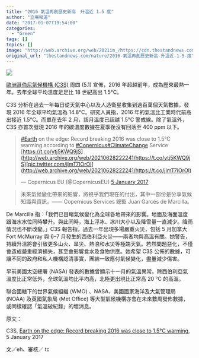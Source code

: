 ```yaml
---
title: "2016 氣溫再創歷史新高　升溫近 1.5 度"
author: "立場報道"
date: "2017-01-07T19:54:00"
categories:
  - "Green"
tags: []
topics: []
image: "http://web.archive.org/web/2021im_/https://cdn.thestandnews.com/media/photos/cache/penguin_pVDRg_1200x0.png"
original_url: "thestandnews.com/nature/2016-氣溫再創歷史新高-升溫近-1-5-度"
---
```

![](http://web.archive.org/web/2021im_/https://cdn.thestandnews.com/media/photos/cache/penguin_pVDRg_1200x0.png)

[歐洲哥伯尼氣候機構 (C3S)](http://web.archive.org/web/20210628222241/http://climate.copernicus.eu/news-and-media/press-room/press-releases/earth-edge-record-breaking-2016-was-close-15%C2%B0c-warming) 周四 (5.1) 宣佈，2016 年超越前年，成為歷來最熱一年。去年全球平均溫度足足比 18 世紀高出 1.5°C。

C3S 分析在過去一年每日從天氣中心以及人造衛星收集到過百萬個天氣數據，發現 2016 年全球平均氣溫為 14.8°C。研究人員指，2016 年的氣溫比工業時代前高出接近 1.5°C。而單在去年 2 月，該月溫度已超越 1.5°C 警戒線。除了氣溫外，C3S 亦首次發現 2016 年的碳濃度數據在夏季後沒有回落至 400 ppm 以下。

> [#Earth](http://web.archive.org/web/20210628222241/https://twitter.com/hashtag/Earth?src=hash) on the edge: Record breaking 2016 was close to 1.5°C warming according to [#Copernicus](http://web.archive.org/web/20210628222241/https://twitter.com/hashtag/Copernicus?src=hash)[#ClimateChange](http://web.archive.org/web/20210628222241/https://twitter.com/hashtag/ClimateChange?src=hash) Service [https://t.co/ytj5KWQ9jS](http://web.archive.org/web/20210628222241/https://t.co/ytj5KWQ9jS)[pic.twitter.com/jImT7IOrOl](http://web.archive.org/web/20210628222241/https://t.co/jImT7IOrOl)
> 
> — Copernicus EU (@CopernicusEU) [5 January 2017](http://web.archive.org/web/20210628222241/https://twitter.com/CopernicusEU/status/816963626045149184)

> 未來氣候變化帶來的影響，將視乎我們現在的付出，其中一部份是分享氣候知識與資訊。—— Copernicus Services 總監 Juan Garcés de Marcilla。

De Marcilla 指：「我們已目睹氣候變化為全球各地帶來的影響。地面及海面溫度跟海水水位同時攀升。與此同時，海上浮冰、冰川大小以及降雪量一直減少。降雨情況也不斷改變。」C3S 報告指，過去一年出現多場嚴重火災，包括 5 月加拿大 Fort McMurray 與 6–7 月發生的西伯利亞火災——兩者均與高溫有關。她警告，持續升溫將會引致更多山火、旱災、熱浪和水災等極端天氣。若然問題惡化，不僅會造成嚴重經濟損失，甚至會影響食水及食物供應。她希望 C3S 公佈的數據，可讓不同的政府和私人機構認清事實，團結一致應付氣候變化，盡量減少傷害。

早前美國太空總署 (NASA) 發表的數據曾顯示十一月的氣溫異常。除西伯利亞氣溫度比正常低外，全球氣溫均比平均高，北極更出現比正常高 20 °C 的高溫。

聯合國轄下的世界氣候組織 (WMO) 、NASA、美國國家海洋及大氣管理局 (NOAA) 及英國氣象局 (Met Office) 等大型氣候機構亦會在未來數周發佈數據，或同樣確認「氣溫破紀錄」的壞消息。

原文：

C3S, [Earth on the edge: Record breaking 2016 was close to 1.5°C warming](http://web.archive.org/web/20210628222241/https://climate.copernicus.eu/news-and-media/press-room/press-releases/earth-edge-record-breaking-2016-was-close-15%C2%B0c-warming), 5 January 2017

文／eh、審核／ tc